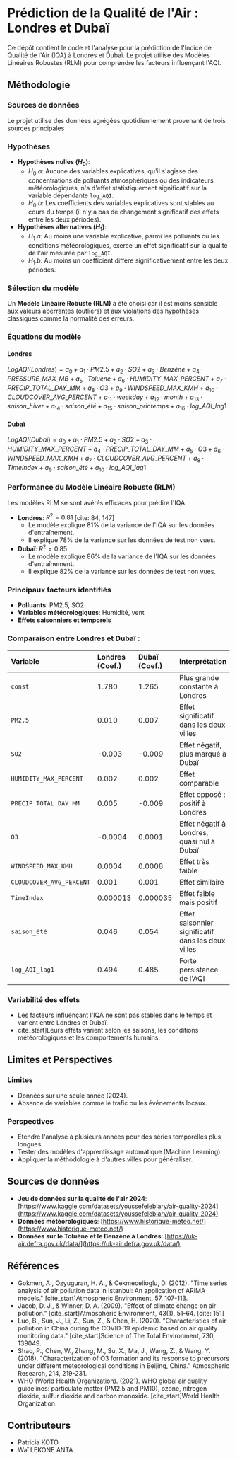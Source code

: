 # Prédiction de la Qualité de l'Air : Londres et Dubaï

Ce dépôt contient le code et l'analyse pour la prédiction de l'Indice de Qualité de l'Air (IQA) à Londres et Dubaï. Le projet utilise des Modèles Linéaires Robustes (RLM) pour comprendre les facteurs influençant l'AQI.

## Méthodologie

### Sources de données
Le projet utilise des données agrégées quotidiennement provenant de trois sources principales

### Hypothèses
* **Hypothèses nulles ($H_0$)**:
    * $H_0.a$: Aucune des variables explicatives, qu'il s'agisse des concentrations de polluants atmosphériques ou des indicateurs météorologiques, n'a d'effet statistiquement significatif sur la variable dépendante `log_AQI`.
    * $H_0.b$: Les coefficients des variables explicatives sont stables au cours du temps (il n'y a pas de changement significatif des effets entre les deux périodes).
* **Hypothèses alternatives ($H_1$)**:
    * $H_1.a$: Au moins une variable explicative, parmi les polluants ou les conditions météorologiques, exerce un effet significatif sur la qualité de l'air mesurée par `log_AQI`.
    * $H_1.b$: Au moins un coefficient diffère significativement entre les deux périodes.

### Sélection du modèle
Un **Modèle Linéaire Robuste (RLM)** a été choisi car il est moins sensible aux valeurs aberrantes (outliers) et aux violations des hypothèses classiques comme la normalité des erreurs.

### Équations du modèle

#### Londres
$Log AQI (Londres) = a_0 + a_1 \cdot PM2.5 + a_2 \cdot SO2 + a_3 \cdot Benzène + a_4 \cdot PRESSURE\_MAX\_MB + a_5 \cdot Toluène + a_6 \cdot HUMIDITY\_MAX\_PERCENT + a_7 \cdot PRECIP\_TOTAL\_DAY\_MM + a_8 \cdot O3 + a_9 \cdot WINDSPEED\_MAX\_KMH + a_{10} \cdot CLOUDCOVER\_AVG\_PERCENT + a_{11} \cdot weekday + a_{12} \cdot month + a_{13} \cdot saison\_hiver + a_{14} \cdot saison\_été + a_{15} \cdot saison\_printemps + a_{16} \cdot log\_AQI\_lag1$ 

#### Dubaï
$Log AQI (Dubaï) = a_0 + a_{1} \cdot PM2.5 + a_{2} \cdot SO2 + a_{3} \cdot HUMIDITY\_MAX\_PERCENT + a_{4} \cdot PRECIP\_TOTAL\_DAY\_MM + a_{5} \cdot O3 + a_{6} \cdot WINDSPEED\_MAX\_KMH + a_{7} \cdot CLOUDCOVER\_AVG\_PERCENT + a_{8} \cdot TimeIndex + a_{9} \cdot saison\_été + a_{10} \cdot log\_AQI\_lag1$ 


### Performance du Modèle Linéaire Robuste (RLM)

Les modèles RLM se sont avérés efficaces pour prédire l'IQA.

* **Londres**: $R^2 = 0.81$ [cite: 84, 147]
    * Le modèle explique 81% de la variance de l'IQA sur les données d'entraînement.
    * Il explique 78% de la variance sur les données de test non vues.
* **Dubaï**: $R^2 = 0.85$ 
    * Le modèle explique 86% de la variance de l'IQA sur les données d'entraînement.
    * Il explique 82% de la variance sur les données de test non vues.

### Principaux facteurs identifiés

* **Polluants**: PM2.5, SO2 
* **Variables météorologiques**: Humidité, vent 
* **Effets saisonniers et temporels** 

### Comparaison entre Londres et Dubaï :
| Variable                 | Londres (Coef.) | Dubaï (Coef.) | Interprétation                                          |
| :----------------------- | :------------- | :------------ | :------------------------------------------------------ |
| `const`                  | 1.780          | 1.265         | Plus grande constante à Londres                 |
| `PM2.5`                  | 0.010          | 0.007         | Effet significatif dans les deux villes           |
| `SO2`                    | -0.003         | -0.009        | Effet négatif, plus marqué à Dubaï |
| `HUMIDITY_MAX_PERCENT`   | 0.002          | 0.002         | Effet comparable                           |
| `PRECIP_TOTAL_DAY_MM`    | 0.005          | -0.009        | Effet opposé : positif à Londres       |
| `O3`                     | -0.0004        | 0.0001        | Effet négatif à Londres, quasi nul à Dubaï |
| `WINDSPEED_MAX_KMH`      | 0.0004         | 0.0008        | Effet très faible                            |
| `CLOUDCOVER_AVG_PERCENT` | 0.001          | 0.001         | Effet similaire                              |
| `TimeIndex`              | 0.000013       | 0.000035      | Effet faible mais positif                    |
| `saison_été`             | 0.046          | 0.054         | Effet saisonnier significatif dans les deux villes |
| `log_AQI_lag1`           | 0.494          | 0.485         | Forte persistance de l'AQI                    |

### Variabilité des effets

* Les facteurs influençant l'IQA ne sont pas stables dans le temps et varient entre Londres et Dubaï.
* cite_start]Leurs effets varient selon les saisons, les conditions météorologiques et les comportements humains.


## Limites et Perspectives

### Limites 
* Données sur une seule année (2024).
* Absence de variables comme le trafic ou les événements locaux.

### Perspectives

* Étendre l'analyse à plusieurs années pour des séries temporelles plus longues.
* Tester des modèles d'apprentissage automatique (Machine Learning).
* Appliquer la méthodologie à d'autres villes pour généraliser.

## Sources de données

* **Jeu de données sur la qualité de l'air 2024**: [https://www.kaggle.com/datasets/youssefelebiary/air-quality-2024](https://www.kaggle.com/datasets/youssefelebiary/air-quality-2024) 
* **Données météorologiques**: [https://www.historique-meteo.net/](https://www.historique-meteo.net/)
* **Données sur le Toluène et le Benzène à Londres**: [https://uk-air.defra.gov.uk/data/](https://uk-air.defra.gov.uk/data/) 

## Références

* Gokmen, A., Ozyuguran, H. A., & Cekmecelioglu, D. (2012). "Time series analysis of air pollution data in Istanbul: An application of ARIMA models." [cite_start]Atmospheric Environment, 57, 107-113. 
* Jacob, D. J., & Winner, D. A. (2009). "Effect of climate change on air pollution." [cite_start]Atmospheric Environment, 43(1), 51-64. [cite: 151]
* Luo, B., Sun, J., Li, Z., Sun, Z., & Chen, H. (2020). "Characteristics of air pollution in China during the COVID-19 epidemic based on air quality monitoring data." [cite_start]Science of The Total Environment, 730, 139049. 
* Shao, P., Chen, W., Zhang, M., Su, X., Ma, J., Wang, Z., & Wang, Y. (2018). "Characterization of O3 formation and its response to precursors under different meteorological conditions in Beijing, China." Atmospheric Research, 214, 219-231.
* WHO (World Health Organization). (2021). WHO global air quality guidelines: particulate matter (PM2.5 and PM10), ozone, nitrogen dioxide, sulfur dioxide and carbon monoxide. [cite_start]World Health Organization. 

## Contributeurs

* Patricia KOTO 
* Waï LEKONE ANTA 
